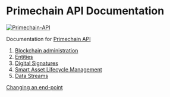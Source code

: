 # Primechain API Documentation

[![Primechain-API](https://img.shields.io/badge/Built%20on-Primechain--API-blue.svg)](https://www.apache.org/licenses/LICENSE-2.0)

Documentation for [Primechain API](https://github.com/Primechain/primechain-api)

1. [Blockchain administration](https://github.com/Primechain/primechain-api-docs/blob/master/docs/Blockchain%20administration.MD)
2. [Entities](https://github.com/Primechain/primechain-api-docs/blob/master/docs/Entities.MD)
3. [Digital Signatures](https://github.com/Primechain/primechain-api-docs/blob/master/docs/Digital%20signatures.MD)
4. [Smart Asset Lifecycle Management](https://github.com/Primechain/primechain-api-docs/blob/master/docs/Smart%20Asset%20Lifecycle%20Management.MD)
5. [Data Streams](https://github.com/Primechain/primechain-api-docs/blob/master/docs/Data%20streams.MD)

[Changing an end-point](https://github.com/Primechain/primechain-api-docs/blob/master/docs/Changing%20an%20end-point.MD)
